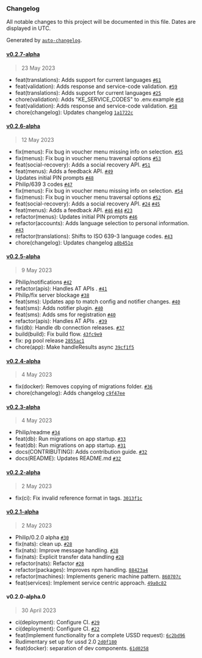### Changelog

All notable changes to this project will be documented in this file. Dates are displayed in UTC.

Generated by [`auto-changelog`](https://github.com/CookPete/auto-changelog).

#### [v0.2.7-alpha](https://github.com/grassrootseconomics/cic-ussd/compare/v0.2.6-alpha...v0.2.7-alpha)

> 23 May 2023

- feat(translations): Adds support for current languages [`#61`](https://github.com/grassrootseconomics/cic-ussd/pull/61)
- feat(validation): Adds response and service-code validation. [`#59`](https://github.com/grassrootseconomics/cic-ussd/pull/59)
- feat(translations): Adds support for current languages [`#25`](https://github.com/grassrootseconomics/cic-ussd/issues/25)
- chore(validation): Adds "KE_SERVICE_CODES" to .env.example [`#58`](https://github.com/grassrootseconomics/cic-ussd/issues/58)
- feat(validation): Adds response and service-code validation. [`#58`](https://github.com/grassrootseconomics/cic-ussd/issues/58)
- chore(changelog): Updates changelog [`1a1722c`](https://github.com/grassrootseconomics/cic-ussd/commit/1a1722c8cbb24f8f1c8d4ddd15b5f9c137bae296)

#### [v0.2.6-alpha](https://github.com/grassrootseconomics/cic-ussd/compare/v0.2.5-alpha...v0.2.6-alpha)

> 12 May 2023

- fix(menus): Fix bug in voucher menu missing info on selection. [`#55`](https://github.com/grassrootseconomics/cic-ussd/pull/55)
- fix(menus): Fix bug in voucher menu traversal options [`#53`](https://github.com/grassrootseconomics/cic-ussd/pull/53)
- feat(social-recovery): Adds a social recovery API. [`#51`](https://github.com/grassrootseconomics/cic-ussd/pull/51)
- feat(menus): Adds a feedback API. [`#49`](https://github.com/grassrootseconomics/cic-ussd/pull/49)
- Updates initial PIN prompts [`#48`](https://github.com/grassrootseconomics/cic-ussd/pull/48)
- Philip/639 3 codes [`#47`](https://github.com/grassrootseconomics/cic-ussd/pull/47)
- fix(menus): Fix bug in voucher menu missing info on selection. [`#54`](https://github.com/grassrootseconomics/cic-ussd/issues/54)
- fix(menus): Fix bug in voucher menu traversal options [`#52`](https://github.com/grassrootseconomics/cic-ussd/issues/52)
- feat(social-recovery): Adds a social recovery API. [`#24`](https://github.com/grassrootseconomics/cic-ussd/issues/24) [`#45`](https://github.com/grassrootseconomics/cic-ussd/issues/45)
- feat(menus): Adds a feedback API. [`#46`](https://github.com/grassrootseconomics/cic-ussd/issues/46) [`#44`](https://github.com/grassrootseconomics/cic-ussd/issues/44) [`#23`](https://github.com/grassrootseconomics/cic-ussd/issues/23)
- refactor(menus): Updates initial PIN prompts [`#46`](https://github.com/grassrootseconomics/cic-ussd/issues/46)
- refactor(accounts): Adds language selection to personal information. [`#43`](https://github.com/grassrootseconomics/cic-ussd/issues/43)
- refactor(translations): Shifts to ISO 639-3 language codes. [`#43`](https://github.com/grassrootseconomics/cic-ussd/issues/43)
- chore(changelog): Updates changelog [`a0b451e`](https://github.com/grassrootseconomics/cic-ussd/commit/a0b451e01170e222bbc00be6b91c4b9be0b2bb87)

#### [v0.2.5-alpha](https://github.com/grassrootseconomics/cic-ussd/compare/v0.2.4-alpha...v0.2.5-alpha)

> 9 May 2023

- Philip/notifications [`#42`](https://github.com/grassrootseconomics/cic-ussd/pull/42)
- refactor(apis): Handles AT APIs . [`#41`](https://github.com/grassrootseconomics/cic-ussd/pull/41)
- Philip/fix server blockage [`#38`](https://github.com/grassrootseconomics/cic-ussd/pull/38)
- feat(sms): Updates app to match config and notifier changes. [`#40`](https://github.com/grassrootseconomics/cic-ussd/issues/40)
- feat(sms): Adds notifier plugin. [`#40`](https://github.com/grassrootseconomics/cic-ussd/issues/40)
- feat(sms): Adds sms for registration [`#40`](https://github.com/grassrootseconomics/cic-ussd/issues/40)
- refactor(apis): Handles AT APIs . [`#39`](https://github.com/grassrootseconomics/cic-ussd/issues/39)
- fix(db): Handle db connection releases. [`#37`](https://github.com/grassrootseconomics/cic-ussd/issues/37)
- build(build): Fix build flow. [`43fc9e9`](https://github.com/grassrootseconomics/cic-ussd/commit/43fc9e95a4f63838c4bfd554496d7a88e756372f)
- fix: pg pool release [`2855ac1`](https://github.com/grassrootseconomics/cic-ussd/commit/2855ac1c1a260599be08d95a1a00b88e821c316f)
- chore(app): Make handleResults async [`39cf1f5`](https://github.com/grassrootseconomics/cic-ussd/commit/39cf1f5e14793fdb69f4d0e7affa70a1ffda5d2e)

#### [v0.2.4-alpha](https://github.com/grassrootseconomics/cic-ussd/compare/v0.2.3-alpha...v0.2.4-alpha)

> 4 May 2023

- fix(docker): Removes copying of migrations folder. [`#36`](https://github.com/grassrootseconomics/cic-ussd/pull/36)
- chore(changelog): Adds changelog [`c9f47ee`](https://github.com/grassrootseconomics/cic-ussd/commit/c9f47ee9abd3b9ba9f2344270cbe011fc03a8e81)

#### [v0.2.3-alpha](https://github.com/grassrootseconomics/cic-ussd/compare/v0.2.2-alpha...v0.2.3-alpha)

> 4 May 2023

- Philip/readme [`#34`](https://github.com/grassrootseconomics/cic-ussd/pull/34)
- feat(db): Run migrations on app startup. [`#33`](https://github.com/grassrootseconomics/cic-ussd/pull/33)
- feat(db): Run migrations on app startup. [`#31`](https://github.com/grassrootseconomics/cic-ussd/issues/31)
- docs(CONTRIBUTING): Adds contribution guide. [`#32`](https://github.com/grassrootseconomics/cic-ussd/issues/32)
- docs(README): Updates README.md [`#32`](https://github.com/grassrootseconomics/cic-ussd/issues/32)

#### [v0.2.2-alpha](https://github.com/grassrootseconomics/cic-ussd/compare/v0.2.1-alpha...v0.2.2-alpha)

> 2 May 2023

- fix(ci): Fix invalid reference format in tags. [`3013f1c`](https://github.com/grassrootseconomics/cic-ussd/commit/3013f1c3b0687f248c2a97cf2f91b8fdc2e6e928)

#### [v0.2.1-alpha](https://github.com/grassrootseconomics/cic-ussd/compare/v0.2.0-alpha.0...v0.2.1-alpha)

> 2 May 2023

- Philip/0.2.0 alpha [`#30`](https://github.com/grassrootseconomics/cic-ussd/pull/30)
- fix(nats): clean up. [`#28`](https://github.com/grassrootseconomics/cic-ussd/issues/28)
- fix(nats): Improve message handling. [`#28`](https://github.com/grassrootseconomics/cic-ussd/issues/28)
- fix(nats): Explicit transfer data handling [`#28`](https://github.com/grassrootseconomics/cic-ussd/issues/28)
- refactor(nats): Refactor [`#28`](https://github.com/grassrootseconomics/cic-ussd/issues/28)
- refactor(packages): Improves npm handling. [`88423a4`](https://github.com/grassrootseconomics/cic-ussd/commit/88423a42a840c4ddb20ba286de9fbf326604c99a)
- refactor(machines): Implements generic machine pattern. [`860707c`](https://github.com/grassrootseconomics/cic-ussd/commit/860707c76d6f6af96f1319827784c40e2a14b621)
- feat(services): Implement service centric approach. [`49a0c82`](https://github.com/grassrootseconomics/cic-ussd/commit/49a0c821f47489d45f37d7cc3a5addaa91420364)

#### v0.2.0-alpha.0

> 30 April 2023

- ci(deployment): Configure CI. [`#29`](https://github.com/grassrootseconomics/cic-ussd/pull/29)
- ci(deployment): Configure CI. [`#22`](https://github.com/grassrootseconomics/cic-ussd/issues/22)
- feat(Implement functionality for a complete USSD request): [`6c2bd96`](https://github.com/grassrootseconomics/cic-ussd/commit/6c2bd9653bc2d97ef8973c4566adee6e05abb96e)
- Rudimentary set up for ussd 2.0 [`2d0f180`](https://github.com/grassrootseconomics/cic-ussd/commit/2d0f1808b3db01c55705d88a43053f040fa3d1b5)
- feat(docker): separation of dev components. [`61d0258`](https://github.com/grassrootseconomics/cic-ussd/commit/61d0258d22932aa1c05a8ee88eca60eee3735187)
